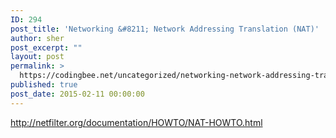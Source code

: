 ```yaml
---
ID: 294
post_title: 'Networking &#8211; Network Addressing Translation (NAT)'
author: sher
post_excerpt: ""
layout: post
permalink: >
  https://codingbee.net/uncategorized/networking-network-addressing-translation-nat
published: true
post_date: 2015-02-11 00:00:00
---
```

http://netfilter.org/documentation/HOWTO/NAT-HOWTO.html